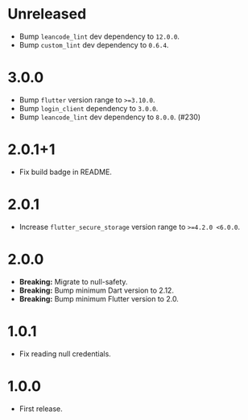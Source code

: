# Unreleased

- Bump `leancode_lint` dev dependency to `12.0.0`.
- Bump `custom_lint` dev dependency to `0.6.4`.

# 3.0.0

- Bump `flutter` version range to `>=3.10.0`.
- Bump `login_client` dependency to `3.0.0`.
- Bump `leancode_lint` dev dependency to `8.0.0`. (#230)

# 2.0.1+1

- Fix build badge in README.

# 2.0.1

- Increase `flutter_secure_storage` version range to `>=4.2.0 <6.0.0`.

# 2.0.0

- **Breaking:** Migrate to null-safety.
- **Breaking:** Bump minimum Dart version to 2.12.
- **Breaking:** Bump minimum Flutter version to 2.0.

# 1.0.1

- Fix reading null credentials.

# 1.0.0

- First release.
